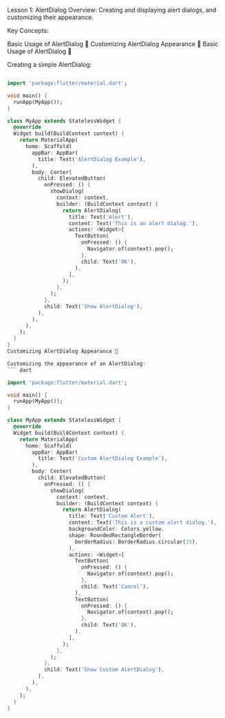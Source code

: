 Lesson 1: AlertDialog
Overview: Creating and displaying alert dialogs, and customizing their appearance.

Key Concepts:

Basic Usage of AlertDialog 🚨
Customizing AlertDialog Appearance 🎨
Basic Usage of AlertDialog 🚨

Creating a simple AlertDialog:
``` dart

import 'package:flutter/material.dart';

void main() {
  runApp(MyApp());
}

class MyApp extends StatelessWidget {
  @override
  Widget build(BuildContext context) {
    return MaterialApp(
      home: Scaffold(
        appBar: AppBar(
          title: Text('AlertDialog Example'),
        ),
        body: Center(
          child: ElevatedButton(
            onPressed: () {
              showDialog(
                context: context,
                builder: (BuildContext context) {
                  return AlertDialog(
                    title: Text('Alert'),
                    content: Text('This is an alert dialog.'),
                    actions: <Widget>[
                      TextButton(
                        onPressed: () {
                          Navigator.of(context).pop();
                        },
                        child: Text('OK'),
                      ),
                    ],
                  );
                },
              );
            },
            child: Text('Show AlertDialog'),
          ),
        ),
      ),
    );
  }
}
Customizing AlertDialog Appearance 🎨

Customizing the appearance of an AlertDialog:
``` dart

import 'package:flutter/material.dart';

void main() {
  runApp(MyApp());
}

class MyApp extends StatelessWidget {
  @override
  Widget build(BuildContext context) {
    return MaterialApp(
      home: Scaffold(
        appBar: AppBar(
          title: Text('Custom AlertDialog Example'),
        ),
        body: Center(
          child: ElevatedButton(
            onPressed: () {
              showDialog(
                context: context,
                builder: (BuildContext context) {
                  return AlertDialog(
                    title: Text('Custom Alert'),
                    content: Text('This is a custom alert dialog.'),
                    backgroundColor: Colors.yellow,
                    shape: RoundedRectangleBorder(
                      borderRadius: BorderRadius.circular(15),
                    ),
                    actions: <Widget>[
                      TextButton(
                        onPressed: () {
                          Navigator.of(context).pop();
                        },
                        child: Text('Cancel'),
                      ),
                      TextButton(
                        onPressed: () {
                          Navigator.of(context).pop();
                        },
                        child: Text('OK'),
                      ),
                    ],
                  );
                },
              );
            },
            child: Text('Show Custom AlertDialog'),
          ),
        ),
      ),
    );
  }
}